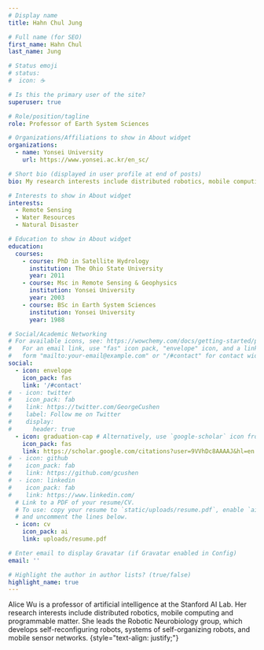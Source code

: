 ```yaml
---
# Display name
title: Hahn Chul Jung

# Full name (for SEO)
first_name: Hahn Chul 
last_name: Jung

# Status emoji
# status:
#  icon: ☕️

# Is this the primary user of the site?
superuser: true

# Role/position/tagline
role: Professor of Earth System Sciences 

# Organizations/Affiliations to show in About widget
organizations:
  - name: Yonsei University
    url: https://www.yonsei.ac.kr/en_sc/

# Short bio (displayed in user profile at end of posts)
bio: My research interests include distributed robotics, mobile computing and programmable matter.

# Interests to show in About widget
interests:
  - Remote Sensing
  - Water Resources
  - Natural Disaster

# Education to show in About widget
education:
  courses:
    - course: PhD in Satellite Hydrology
      institution: The Ohio State University
      year: 2011
    - course: Msc in Remote Sensing & Geophysics
      institution: Yonsei University
      year: 2003
    - course: BSc in Earth System Sciences
      institution: Yonsei University
      year: 1988

# Social/Academic Networking
# For available icons, see: https://wowchemy.com/docs/getting-started/page-builder/#icons
#   For an email link, use "fas" icon pack, "envelope" icon, and a link in the
#   form "mailto:your-email@example.com" or "/#contact" for contact widget.
social:
  - icon: envelope
    icon_pack: fas
    link: '/#contact'
#  - icon: twitter
#    icon_pack: fab
#    link: https://twitter.com/GeorgeCushen
#    label: Follow me on Twitter
#    display:
#      header: true
  - icon: graduation-cap # Alternatively, use `google-scholar` icon from `ai` icon pack
    icon_pack: fas
    link: https://scholar.google.com/citations?user=9VVhDc8AAAAJ&hl=en
#  - icon: github
#    icon_pack: fab
#    link: https://github.com/gcushen
#  - icon: linkedin
#    icon_pack: fab
#    link: https://www.linkedin.com/
  # Link to a PDF of your resume/CV.
  # To use: copy your resume to `static/uploads/resume.pdf`, enable `ai` icons in `params.yaml`,
  # and uncomment the lines below.
  - icon: cv
    icon_pack: ai
    link: uploads/resume.pdf

# Enter email to display Gravatar (if Gravatar enabled in Config)
email: ''

# Highlight the author in author lists? (true/false)
highlight_name: true
---
```


Alice Wu is a professor of artificial intelligence at the Stanford AI Lab. Her research interests include distributed robotics, mobile computing and programmable matter. She leads the Robotic Neurobiology group, which develops self-reconfiguring robots, systems of self-organizing robots, and mobile sensor networks.
{style="text-align: justify;"}
